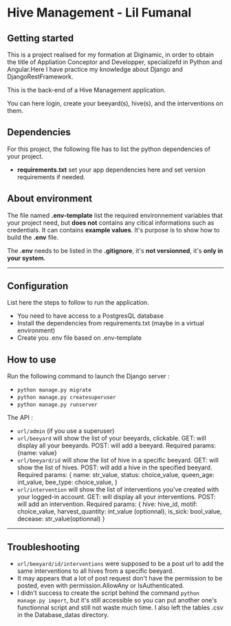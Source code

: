 # Hive Management - Lil Fumanal

## Getting started
This is a project realised for my formation at Diginamic, in order to obtain the title of Appliation Conceptor and Developper, specializefd in Python and Angular.Here I have practice my knowledge about Django and DjangoRestFramework.

This is the back-end of a Hive Management application.

You can here login, create your beeyard(s), hive(s), and the interventions on them.  


## Dependencies
For this project, the following file has to list the python dependencies of your project.
- **requirements.txt** set your app dependencies here and set version requirements if needed.


## About environment
The file named **.env-template** list the required environnement variables that your project need, but **does not** contains any citical informations such as credentials. It can contains **example values**. It's purpose is to show how to build the **.env** file.

The **.env** needs to be listed in the **.gitignore**, it's **not versionned**, it's **only in your system**.


***
## Configuration
List here the steps to follow to run the application.
- You need to have access to a PostgresQL database
- Install the dependencies from requirements.txt (maybe in a virtual environment)
- Create you .env file based on .env-template

## How to use
Run the following command to launch the Django server :
- `python manage.py migrate`
- `python manage.py createsuperuser`
- `python manage.py runserver`


The API :
- `url/admin` (if you use a superuser)
- `url/beeyard` will show the list of your beeyards, clickable.
  GET: will display all your beeyards.
  POST: will add a beeyard. Required params: {name: value}
- `url/beeyard/id` will show the list of hive in a specific beeyard.
  GET: will show the list of hives.
  POST: will add a hive in the specified beeyard.
    Required params: {
      name: str_value,
      status: choice_value,
      queen_age: int_value,
      bee_type: choice_value,
    }
- `url/intervention` will show the list of interventions you've created with your logged-in account.
  GET: will display all your interventions.
  POST: will add an intervention.
    Required params: {
      hive: hive_id,
      motif: choice_value,
      harvest_quantity: int_value (optionnal),
      is_sick: bool_value,
      decease: str_value(optionnal)
      }


***
## Troubleshooting
- `url/beeyard/id/interventions` were supposed to be a post url to add the same interventions to all hives from a specific beeyard.
- It may appears that a lot of post request don't have the permission to be posted, even with permission.AllowAny or IsAuthenticated. 
- I didn't success to create the script behind the command `python manage.py import`, but it's still accessible so you can put another one's functionnal script and still not waste much time. I also left the tables .csv in the Database_datas directory.
